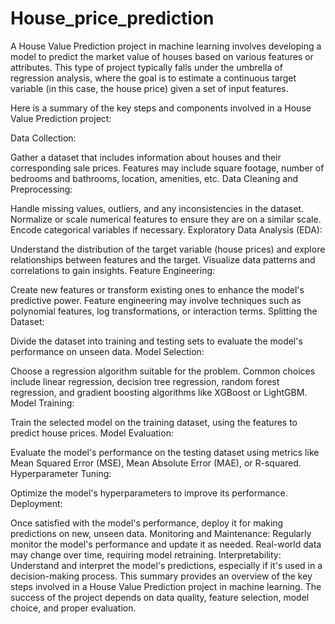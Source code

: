 # House_price_prediction

A House Value Prediction project in machine learning involves developing a model to predict the market value of houses based on various features or attributes. This type of project typically falls under the umbrella of regression analysis, where the goal is to estimate a continuous target variable (in this case, the house price) given a set of input features.

Here is a summary of the key steps and components involved in a House Value Prediction project:

Data Collection:

Gather a dataset that includes information about houses and their corresponding sale prices.
Features may include square footage, number of bedrooms and bathrooms, location, amenities, etc.
Data Cleaning and Preprocessing:

Handle missing values, outliers, and any inconsistencies in the dataset.
Normalize or scale numerical features to ensure they are on a similar scale.
Encode categorical variables if necessary.
Exploratory Data Analysis (EDA):

Understand the distribution of the target variable (house prices) and explore relationships between features and the target.
Visualize data patterns and correlations to gain insights.
Feature Engineering:

Create new features or transform existing ones to enhance the model's predictive power.
Feature engineering may involve techniques such as polynomial features, log transformations, or interaction terms.
Splitting the Dataset:

Divide the dataset into training and testing sets to evaluate the model's performance on unseen data.
Model Selection:

Choose a regression algorithm suitable for the problem. Common choices include linear regression, decision tree regression, random forest regression, and gradient boosting algorithms like XGBoost or LightGBM.
Model Training:

Train the selected model on the training dataset, using the features to predict house prices.
Model Evaluation:

Evaluate the model's performance on the testing dataset using metrics like Mean Squared Error (MSE), Mean Absolute Error (MAE), or R-squared.
Hyperparameter Tuning:

Optimize the model's hyperparameters to improve its performance.
Deployment:

Once satisfied with the model's performance, deploy it for making predictions on new, unseen data.
Monitoring and Maintenance:
Regularly monitor the model's performance and update it as needed. Real-world data may change over time, requiring model retraining.
Interpretability:
Understand and interpret the model's predictions, especially if it's used in a decision-making process.
This summary provides an overview of the key steps involved in a House Value Prediction project in machine learning. The success of the project depends on data quality, feature selection, model choice, and proper evaluation.





